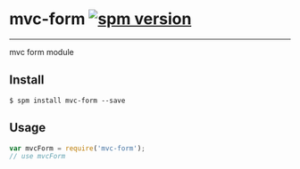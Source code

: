 # mvc-form [![spm version](http://spmjs.io/badge/mvc-form)](http://spmjs.io/package/mvc-form)

---

mvc form module

## Install

```
$ spm install mvc-form --save
```

## Usage

```js
var mvcForm = require('mvc-form');
// use mvcForm
```
